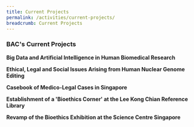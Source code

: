 ```yaml
---
title: Current Projects
permalink: /activities/current-projects/
breadcrumb: Current Projects
---
```

### BAC's Current Projects 


**Big Data and Artificial Intelligence in Human Biomedical Research**

**Ethical, Legal and Social Issues Arising from Human Nuclear Genome Editing**

**Casebook of Medico-Legal Cases in Singapore**

**Establishment of a 'Bioethics Corner' at the Lee Kong Chian Reference Library**

**Revamp of the Bioethics Exhibition at the Science Centre Singapore**